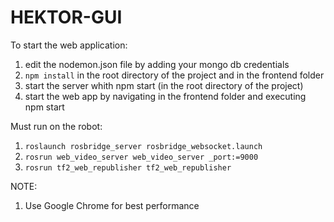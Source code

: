 # HEKTOR-GUI

To start the web application:
1. edit the nodemon.json file by adding your mongo db credentials
2. ``` npm install ``` in the root directory of the project and in the frontend folder
3. start the server whith npm start (in the root directory of the project)
4. start the web app by navigating in the frontend folder and executing npm start

Must run on the robot:
1. ``` roslaunch rosbridge_server rosbridge_websocket.launch ```
2. ``` rosrun web_video_server web_video_server _port:=9000 ```
3. ``` rosrun tf2_web_republisher tf2_web_republisher ```

NOTE:
1. Use Google Chrome for best performance
